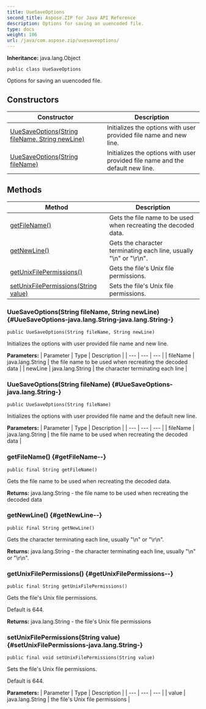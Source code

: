 ```yaml
---
title: UueSaveOptions
second_title: Aspose.ZIP for Java API Reference
description: Options for saving an uuencoded file.
type: docs
weight: 106
url: /java/com.aspose.zip/uuesaveoptions/
---
```


**Inheritance:**
java.lang.Object
```
public class UueSaveOptions
```

Options for saving an uuencoded file.
## Constructors

| Constructor | Description |
| --- | --- |
| [UueSaveOptions(String fileName, String newLine)](#UueSaveOptions-java.lang.String-java.lang.String-) | Initializes the options with user provided file name and new line. |
| [UueSaveOptions(String fileName)](#UueSaveOptions-java.lang.String-) | Initializes the options with user provided file name and the default new line. |
## Methods

| Method | Description |
| --- | --- |
| [getFileName()](#getFileName--) | Gets the file name to be used when recreating the decoded data. |
| [getNewLine()](#getNewLine--) | Gets the character terminating each line, usually "\\n" or "\\r\\n". |
| [getUnixFilePermissions()](#getUnixFilePermissions--) | Gets the file's Unix file permissions. |
| [setUnixFilePermissions(String value)](#setUnixFilePermissions-java.lang.String-) | Sets the file's Unix file permissions. |
### UueSaveOptions(String fileName, String newLine) {#UueSaveOptions-java.lang.String-java.lang.String-}
```
public UueSaveOptions(String fileName, String newLine)
```


Initializes the options with user provided file name and new line.

**Parameters:**
| Parameter | Type | Description |
| --- | --- | --- |
| fileName | java.lang.String | the file name to be used when recreating the decoded data |
| newLine | java.lang.String | the character terminating each line |

### UueSaveOptions(String fileName) {#UueSaveOptions-java.lang.String-}
```
public UueSaveOptions(String fileName)
```


Initializes the options with user provided file name and the default new line.

**Parameters:**
| Parameter | Type | Description |
| --- | --- | --- |
| fileName | java.lang.String | the file name to be used when recreating the decoded data |

### getFileName() {#getFileName--}
```
public final String getFileName()
```


Gets the file name to be used when recreating the decoded data.

**Returns:**
java.lang.String - the file name to be used when recreating the decoded data
### getNewLine() {#getNewLine--}
```
public final String getNewLine()
```


Gets the character terminating each line, usually "\\n" or "\\r\\n".

**Returns:**
java.lang.String - the character terminating each line, usually "\\n" or "\\r\\n".
### getUnixFilePermissions() {#getUnixFilePermissions--}
```
public final String getUnixFilePermissions()
```


Gets the file's Unix file permissions.

Default is 644.

**Returns:**
java.lang.String - the file's Unix file permissions
### setUnixFilePermissions(String value) {#setUnixFilePermissions-java.lang.String-}
```
public final void setUnixFilePermissions(String value)
```


Sets the file's Unix file permissions.

Default is 644.

**Parameters:**
| Parameter | Type | Description |
| --- | --- | --- |
| value | java.lang.String | the file's Unix file permissions |


